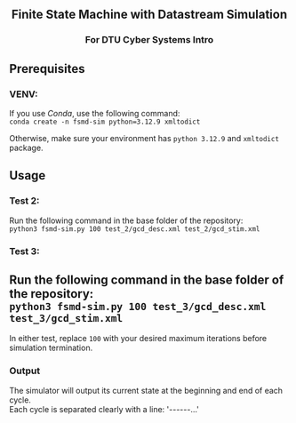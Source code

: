 <h2 align="center">Finite State Machine with Datastream Simulation</h2>
<h3 align="center">For DTU Cyber Systems Intro</h3>

## Prerequisites
### VENV:
If you use *Conda*, use the following command:  
```conda create -n fsmd-sim python=3.12.9 xmltodict```

Otherwise, make sure your environment has `python 3.12.9` and `xmltodict` package.

## Usage
### Test 2:
Run the following command in the base folder of the repository:  
```python3 fsmd-sim.py 100 test_2/gcd_desc.xml test_2/gcd_stim.xml```
### Test 3:
Run the following command in the base folder of the repository:  
```python3 fsmd-sim.py 100 test_3/gcd_desc.xml test_3/gcd_stim.xml```
---
In either test, replace `100` with your desired maximum iterations before simulation termination.  
### Output
The simulator will output its current state at the beginning and end of each cycle.  
Each cycle is separated clearly with a line: '------...'